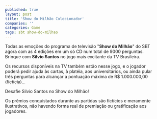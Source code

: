 ```yaml
---
published: true
layout: post
title: 'Show do Milhão Colecionador'
companies: ''
categories: Game
tags: sbt show-do-milhao
---
```

Todas as emo&ccedil;&otilde;es do programa de televis&atilde;o &quot;<span style="font-weight: bold;">Show do Milh&atilde;o</span>&quot; do SBT agora com as 4 edi&ccedil;&otilde;es em um s&oacute; CD num total de 9000 perguntas. Brinque com <span style="font-weight: bold;">Silvio Santos</span> no jogo mais excitante da TV Brasileira.
 




Os recursos dispon&iacute;veis na TV tamb&eacute;m est&atilde;o nesse jogo, e o jogador poder&aacute; pedir ajuda &agrave;s cartas, &agrave; plat&eacute;ia, aos universit&aacute;rios, ou ainda pular tr&ecirc;s perguntas para alcan&ccedil;ar a pontua&ccedil;&atilde;o m&aacute;xima de R$ 1.000.000,00 (fict&iacute;cia)...

Desafie Silvio Santos no Show do Milh&atilde;o!




Os pr&ecirc;mios conquistados durante as partidas s&atilde;o fict&iacute;cios e meramente ilustrativos, n&atilde;o havendo forma real de premia&ccedil;&atilde;o ou gratifica&ccedil;&atilde;o aos jogadores.


